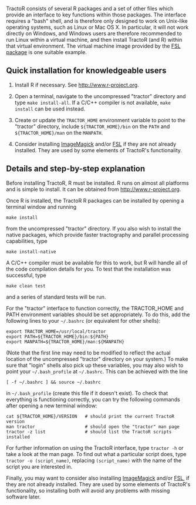 TractoR consists of several R packages and a set of other files which provide
an interface to key functions within those packages. The interface requires a
"bash" shell, and is therefore only designed to work on Unix-like operating
systems, such as Linux or Mac OS X. In particular, it will not work directly on
Windows, and Windows users are therefore recommended to run Linux within a
virtual machine, and then install TractoR (and R) within that virtual
environment. The virtual machine image provided by the
[FSL package](http://www.fmrib.ox.ac.uk/fsl/) is one suitable example.


Quick installation for knowledgeable users
------------------------------------------

1. Install R if necessary. See <http://www.r-project.org>.

2. Open a terminal, navigate to the uncompressed "tractor" directory and type
`make install-all`. If a C/C++ compiler is not available, `make install` can be
used instead.

3. Create or update the `TRACTOR_HOME` environment variable to point to the
"tractor" directory, include `${TRACTOR_HOME}/bin` on the `PATH` and
`${TRACTOR_HOME}/man` on the `MANPATH`.

4. Consider installing [ImageMagick](http://www.imagemagick.org/) and/or
[FSL](http://www.fmrib.ox.ac.uk/fsl/) if they are not already installed. They
are used by some elements of TractoR's functionality.


Details and step-by-step explanation
------------------------------------

Before installing TractoR, R must be installed. R runs on almost all platforms
and is simple to install. It can be obtained from <http://www.r-project.org>.

Once R is installed, the TractoR R packages can be installed by opening a
terminal window and running

    make install

from the uncompressed "tractor" directory. If you also wish to install the
native packages, which provide faster tractography and parallel processing
capabilities, type

    make install-native

A C/C++ compiler must be available for this to work, but R will handle all of
the code compilation details for you. To test that the installation was
successful, type

    make clean test

and a series of standard tests will be run.

For the "tractor" interface to function correctly, the TRACTOR_HOME and PATH
environment variables should be set appropriately. To do this, add the
following lines to your `~/.bashrc` (or equivalent for other shells):

    export TRACTOR_HOME=/usr/local/tractor
    export PATH=${TRACTOR_HOME}/bin:${PATH}
    export MANPATH=${TRACTOR_HOME}/man:${MANPATH}

(Note that the first line may need to be modified to reflect the actual
location of the uncompressed "tractor" directory on your system.) To make sure
that "login" shells also pick up these variables, you may also wish to point
your `~/.bash_profile` at `~/.bashrc`. This can be achieved with the line

    [ -f ~/.bashrc ] && source ~/.bashrc

in `~/.bash_profile` (create this file if it doesn't exist). To check that
everything is functioning correctly, you can try the following commands after
opening a new terminal window:

    cat ${TRACTOR_HOME}/VERSION   # should print the current TractoR version
    man tractor                   # should open the "tractor" man page
    tractor -z list               # should list the TractoR scripts installed

For further information on using the TractoR interface, type `tractor -h` or
take a look at the man page. To find out what a particular script does, type
`tractor -o (script_name)`, replacing `(script_name)` with the name of the
script you are interested in.

Finally, you may want to consider also installing
[ImageMagick](http://www.imagemagick.org/) and/or
[FSL](http://www.fmrib.ox.ac.uk/fsl/), if they are not already installed. They
are used by some elements of TractoR's functionality, so installing both will
avoid any problems with missing software later.

